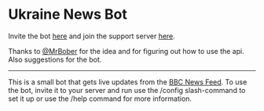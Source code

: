 # Ukraine News Bot

Invite the bot [here](https://discord.com/api/oauth2/authorize?client_id=946908559860445244&permissions=18432&scope=bot%20applications.commands) and join the support server [here](https://discord.gg/9k59NxQ9wf). 

Thanks to [@MrBober](https://github.com/MrBober) for the idea and for figuring out how to use the api. Also suggestions for the bot.

---

This is a small bot that gets live updates from the [BBC News Feed](https://www.bbc.co.uk/news/live/world-europe-60517447). To use the bot, invite it to your server and run use the /config slash-command to set it up or use the /help command for more information.
